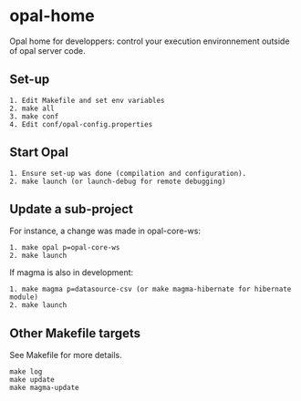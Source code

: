 opal-home
=========

Opal home for developpers: control your execution environnement outside of opal server code.

## Set-up

	1. Edit Makefile and set env variables
	2. make all
	3. make conf
	4. Edit conf/opal-config.properties

## Start Opal

	1. Ensure set-up was done (compilation and configuration).
	2. make launch (or launch-debug for remote debugging)

## Update a sub-project

For instance, a change was made in opal-core-ws:

	1. make opal p=opal-core-ws
	2. make launch

If magma is also in development:

	1. make magma p=datasource-csv (or make magma-hibernate for hibernate module)
	2. make launch

## Other Makefile targets

See Makefile for more details.

	make log
	make update
	make magma-update
